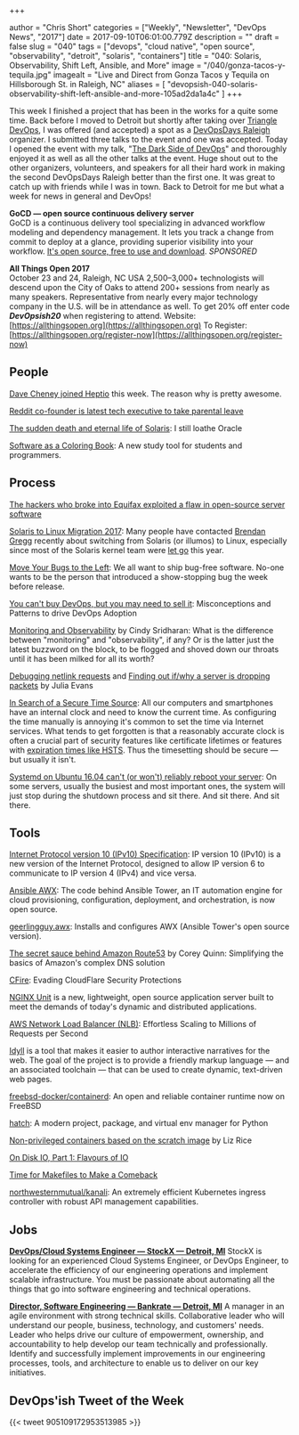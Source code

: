 +++

author = "Chris Short"
categories = ["Weekly", "Newsletter", "DevOps News", "2017"]
date = 2017-09-10T06:01:00.779Z
description = ""
draft = false
slug = "040"
tags = ["devops", "cloud native", "open source", "observability", "detroit", "solaris", "containers"]
title = "040: Solaris, Observability, Shift Left, Ansible, and More"
image = "/040/gonza-tacos-y-tequila.jpg"
imagealt = "Live and Direct from Gonza Tacos y Tequila on Hillsborough St. in Raleigh, NC"
aliases = [
    "devopsish-040-solaris-observability-shift-left-ansible-and-more-105ad2da1a4c"
]
+++

This week I finished a project that has been in the works for a quite some time. Back before I moved to Detroit but shortly after taking over [Triangle DevOps](https://tridevops.com/), I was offered (and accepted) a spot as a [DevOpsDays Raleigh](https://www.devopsdays.org/events/2017-raleigh/welcome/) organizer. I submitted three talks to the event and one was accepted. Today I opened the event with my talk, "[The Dark Side of DevOps](https://speakerdeck.com/chrisshort/the-dark-side-of-devops)" and thoroughly enjoyed it as well as all the other talks at the event. Huge shout out to the other organizers, volunteers, and speakers for all their hard work in making the second DevOpsDays Raleigh better than the first one. It was great to catch up with friends while I was in town. Back to Detroit for me but what a week for news in general and DevOps!

**GoCD — open source continuous delivery server**  
GoCD is a continuous delivery tool specializing in advanced workflow modeling and dependency management. It lets you track a change from commit to deploy at a glance, providing superior visibility into your workflow. [It's open source, free to use and download](https://www.gocd.org/?utm_campaign=devops_newsletter&utm_medium=email&utm_source=devopsish&utm_content=go_website&utm_term=). *SPONSORED*

**All Things Open 2017**  
October 23 and 24, Raleigh, NC USA
2,500–3,000+ technologists will descend upon the City of Oaks to attend 200+ sessions from nearly as many speakers. Representative from nearly every major technology company in the U.S. will be in attendance as well.
To get 20% off enter code ***DevOpsish20*** when registering to attend.
Website: [https://allthingsopen.org](https://allthingsopen.org)
To Register: [https://allthingsopen.org/register-now](https://allthingsopen.org/register-now)


## People

[Dave Cheney joined Heptio](https://dave.cheney.net/2017/09/06/why-i-joined-heptio) this week. The reason why is pretty awesome.

[Reddit co-founder is latest tech executive to take parental leave](https://www.washingtonpost.com/news/the-switch/wp/2017/09/05/reddit-co-founder-is-latest-tech-executive-to-make-a-public-stand-for-parental-leave/?utm_term=.c0fa18095e75)

[The sudden death and eternal life of Solaris](http://dtrace.org/blogs/bmc/2017/09/04/the-sudden-death-and-eternal-life-of-solaris/): I still loathe Oracle

[Software as a Coloring Book](https://www.coderscoloringbook.com/): A new study tool for students and programmers.

## Process

[The hackers who broke into Equifax exploited a flaw in open-source server software](https://qz.com/1073221/the-hackers-who-broke-into-equifax-exploited-a-nine-year-old-security-flaw/)

[Solaris to Linux Migration 2017](http://www.brendangregg.com/blog/2017-09-05/solaris-to-linux-2017.html): Many people have contacted [Brendan Gregg](http://www.brendangregg.com/blog/index.html) recently about switching from Solaris (or illumos) to Linux, especially since most of the Solaris kernel team were [let go](https://www.theregister.co.uk/2017/09/04/oracle_layoffs_solaris_sparc_teams/) this year.

[Move Your Bugs to the Left](http://samwho.co.uk/blog/2017/09/06/move-your-bugs-to-the-left/): We all want to ship bug-free software. No-one wants to be the person that introduced a show-stopping bug the week before release.

[You can't buy DevOps, but you may need to sell it](https://www.gocd.org/2017/09/05/misconceptions-patterns-devops-adoption.html): Misconceptions and Patterns to drive DevOps Adoption

[Monitoring and Observability](https://medium.com/@copyconstruct/monitoring-and-observability-8417d1952e1c) by Cindy Sridharan: What is the difference between "monitoring" and "observability", if any? Or is the latter just the latest buzzword on the block, to be flogged and shoved down our throats until it has been milked for all its worth?

[Debugging netlink requests](https://jvns.ca/blog/2017/09/03/debugging-netlink-requests/) and [Finding out if/why a server is dropping packets](https://jvns.ca/blog/2017/09/05/finding-out-where-packets-are-being-dropped/) by Julia Evans

[In Search of a Secure Time Source](https://blog.hboeck.de/archives/890-In-Search-of-a-Secure-Time-Source.html): All our computers and smartphones have an internal clock and need to know the current time. As configuring the time manually is annoying it's common to set the time via Internet services. What tends to get forgotten is that a reasonably accurate clock is often a crucial part of security features like certificate lifetimes or features with [expiration times like HSTS](https://www.youtube.com/watch?v=eLhb4jZuv6M). Thus the timesetting should be secure — but usually it isn't.

[Systemd on Ubuntu 16.04 can't (or won't) reliably reboot your server](https://utcc.utoronto.ca/~cks/space/blog/linux/SystemdUbuntuRebootFailure): On some servers, usually the busiest and most important ones, the system will just stop during the shutdown process and sit there. And sit there. And sit there.

## Tools

[Internet Protocol version 10 (IPv10) Specification](https://tools.ietf.org/html/draft-omar-ipv10-06.html): IP version 10 (IPv10) is a new version of the Internet Protocol, designed to allow IP version 6 to communicate to IP version 4 (IPv4) and vice versa.

[Ansible AWX](https://opensource.com/article/17/9/ansible-announces-awx-open-source-project): The code behind Ansible Tower, an IT automation engine for cloud provisioning, configuration, deployment, and orchestration, is now open source.

[geerlingguy.awx](https://galaxy.ansible.com/geerlingguy/awx/): Installs and configures AWX (Ansible Tower's open source version).

[The secret sauce behind Amazon Route53](https://read.acloud.guru/the-secret-sauce-behind-amazon-route53-dae2573293c6) by Corey Quinn: Simplifying the basics of Amazon's complex DNS solution

[CFire](https://rhinosecuritylabs.com/cloud-security/cloudflare-bypassing-cloud-security/): Evading CloudFlare Security Protections

[NGINX Unit](https://www.nginx.com/products/nginx-unit/) is a new, lightweight, open source application server built to meet the demands of today's dynamic and distributed applications.

[AWS Network Load Balancer (NLB)](https://aws.amazon.com/blogs/aws/new-network-load-balancer-effortless-scaling-to-millions-of-requests-per-second/): Effortless Scaling to Millions of Requests per Second

[Idyll](https://idyll-lang.github.io/) is a tool that makes it easier to author interactive narratives for the web. The goal of the project is to provide a friendly markup language — and an associated toolchain — that can be used to create dynamic, text-driven web pages.

[freebsd-docker/containerd](https://github.com/freebsd-docker/containerd): An open and reliable container runtime now on FreeBSD

[hatch](https://github.com/ofek/hatch): A modern project, package, and virtual env manager for Python

[Non-privileged containers based on the scratch image](https://medium.com/@lizrice/non-privileged-containers-based-on-the-scratch-image-a80105d6d341) by Liz Rice

[On Disk IO, Part 1: Flavours of IO](https://hackernoon.com/on-disk-io-part-1-flavours-of-io-8e1ace1de017)

[Time for Makefiles to Make a Comeback](https://medium.com/@jolson88/its-time-for-makefiles-to-make-a-comeback-36cbc358bb0a)

[northwesternmutual/kanali](https://github.com/northwesternmutual/kanali): An extremely efficient Kubernetes ingress controller with robust API management capabilities.

## Jobs

[**DevOps/Cloud Systems Engineer — StockX — Detroit, MI**](https://stockx.com/jobs#op-193701-devopscloud-systems-engineer)
StockX is looking for an experienced Cloud Systems Engineer, or DevOps Engineer, to accelerate the efficiency of our engineering operations and implement scalable infrastructure. You must be passionate about automating all the things that go into software engineering and technical operations.

[**Director, Software Engineering — Bankrate — Detroit, MI**](http://app.jobvite.com/m?3N1q0jw2)
A manager in an agile environment with strong technical skills. Collaborative leader who will understand our people, business, technology, and customers' needs. Leader who helps drive our culture of empowerment, ownership, and accountability to help develop our team technically and professionally. Identify and successfully implement improvements in our engineering processes, tools, and architecture to enable us to deliver on our key initiatives.

## DevOps'ish Tweet of the Week

{{< tweet 905109172953513985 >}}
